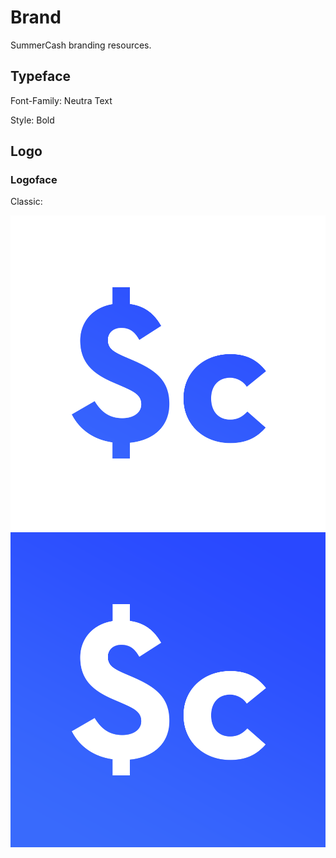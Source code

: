 # Brand

SummerCash branding resources.

## Typeface

Font-Family: Neutra Text

Style: Bold

## Logo

### Logoface

Classic:

![classic foreground](./png/logo_blue_face.png) ![classic background](./png/logo_blue.png)
